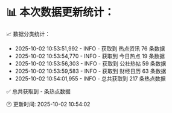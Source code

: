 📊 本次数据更新统计：
==========================

📈 数据分类统计：
- 2025-10-02 10:53:51,992 - INFO - 获取到 热点资讯 76 条数据
- 2025-10-02 10:53:54,770 - INFO - 获取到 今日热点 19 条数据
- 2025-10-02 10:53:56,303 - INFO - 获取到 公社热帖 59 条数据
- 2025-10-02 10:53:59,583 - INFO - 获取到 财经日历 63 条数据
- 2025-10-02 10:54:01,955 - INFO - 总共获取到 217 条热点数据

✅ 总共获取到 - 条热点数据

🕐 更新时间: 2025-10-02 10:54:02
